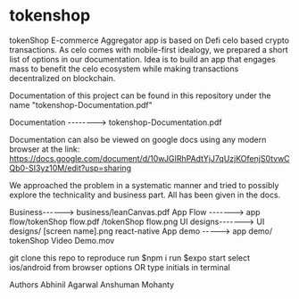 # tokenshop
tokenShop E-commerce Aggregator app is based on Defi celo based crypto transactions. As celo comes with mobile-first idealogy, we prepared a short list of options in our documentation. Idea is to build an app that engages mass to benefit the celo ecosystem while making transactions decentralized on blockchain.

Documentation of this project can be found in this repository under the name "tokenshop-Documentation.pdf"

Documentation --------> tokenshop-Documentation.pdf

Documentation can also be viewed on google docs using any modern browser at the link: https://docs.google.com/document/d/10wJGIRhPAdtYjJ7qUzjKOfenjS0tvwCQb0-SI3yz10M/edit?usp=sharing


We approached the problem in a systematic manner and tried to possibly explore the technicality and business part.
All has been given in the docs.


Business------>  business/leanCanvas.pdf 
App Flow -------> app flow/tokenShop flow.pdf
                          /tokenShop flow.png
UI designs-------> UI designs/ [screen name].png
react-native App demo -----> app demo/ tokenShop Video Demo.mov


git clone this repo to reproduce
run $npm i 
run $expo start
select ios/android from browser options OR type initials in terminal


Authors
Abhinil Agarwal
Anshuman Mohanty



